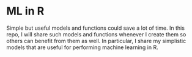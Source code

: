 # ML in R
Simple but useful models and functions could save a lot of time. In this repo, I will share such models and functions whenever I create them so others can benefit from them as well. In particular, I share my simplistic models that are useful for performing machine learning in R.
